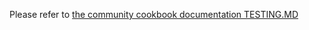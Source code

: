 Please refer to [the community cookbook documentation TESTING.MD](https://github.com/chef-cookbooks/community_cookbook_documentation/blob/master/TESTING.MD)
